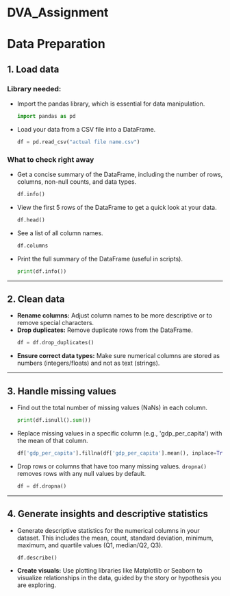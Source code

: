 # DVA_Assignment
# Data Preparation

## 1. Load data

### Library needed:
*   Import the pandas library, which is essential for data manipulation.
    ```python
    import pandas as pd
    ```
*   Load your data from a CSV file into a DataFrame.
    ```python
    df = pd.read_csv("actual file name.csv")
    ```

### What to check right away
*   Get a concise summary of the DataFrame, including the number of rows, columns, non-null counts, and data types.
    ```python
    df.info()
    ```
*   View the first 5 rows of the DataFrame to get a quick look at your data.
    ```python
    df.head()
    ```
*   See a list of all column names.
    ```python
    df.columns
    ```
*   Print the full summary of the DataFrame (useful in scripts).
    ```python
    print(df.info())
    ```

---

## 2. Clean data

*   **Rename columns:** Adjust column names to be more descriptive or to remove special characters.
*   **Drop duplicates:** Remove duplicate rows from the DataFrame.
    ```python
    df = df.drop_duplicates()
    ```
*   **Ensure correct data types:** Make sure numerical columns are stored as numbers (integers/floats) and not as text (strings).

---

## 3. Handle missing values

*   Find out the total number of missing values (NaNs) in each column.
    ```python
    print(df.isnull().sum())
    ```
*   Replace missing values in a specific column (e.g., 'gdp_per_capita') with the mean of that column.
    ```python
    df['gdp_per_capita'].fillna(df['gdp_per_capita'].mean(), inplace=True)
    ```
*   Drop rows or columns that have too many missing values. `dropna()` removes rows with any null values by default.
    ```python
    df = df.dropna()
    ```

---

## 4. Generate insights and descriptive statistics

*   Generate descriptive statistics for the numerical columns in your dataset. This includes the mean, count, standard deviation, minimum, maximum, and quartile values (Q1, median/Q2, Q3).
    ```python
    df.describe()
    ```
*   **Create visuals:** Use plotting libraries like Matplotlib or Seaborn to visualize relationships in the data, guided by the story or hypothesis you are exploring.
